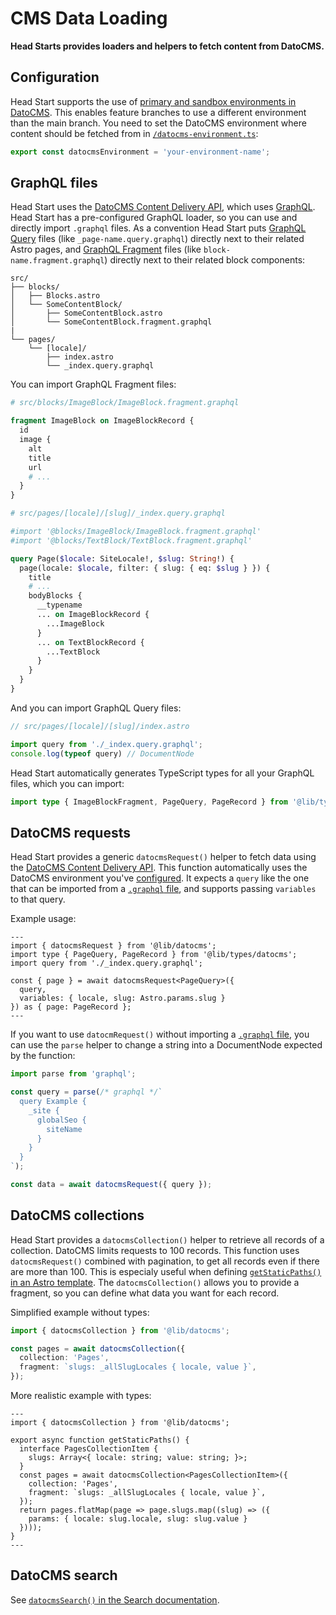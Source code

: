 # CMS Data Loading

**Head Starts provides loaders and helpers to fetch content from DatoCMS.**

## Configuration

Head Start supports the use of [primary and sandbox environments in DatoCMS](https://www.datocms.com/docs/scripting-migrations/introduction). This enables feature branches to use a different environment than the main branch. You need to set the DatoCMS environment where content should be fetched from in [`/datocms-environment.ts`](/datocms-environment.ts):

```ts
export const datocmsEnvironment = 'your-environment-name';
```

## GraphQL files

Head Start uses the [DatoCMS Content Delivery API](https://www.datocms.com/docs/content-delivery-api), which uses [GraphQL](https://graphql.org/). Head Start has a pre-configured GraphQL loader, so you can use and directly import `.graphql` files. As a convention Head Start puts [GraphQL Query](https://graphql.org/learn/queries/) files (like `_page-name.query.graphql`) directly next to their related Astro pages, and [GraphQL Fragment](https://graphql.org/learn/queries/) files (like `block-name.fragment.graphql`) directly next to their related block components:

```
src/
├── blocks/
│   ├── Blocks.astro
│   └── SomeContentBlock/
│       ├── SomeContentBlock.astro
│       └── SomeContentBlock.fragment.graphql
|
└── pages/
    └── [locale]/
        ├── index.astro
        └── _index.query.graphql
```

You can import GraphQL Fragment files:

```graphql
# src/blocks/ImageBlock/ImageBlock.fragment.graphql

fragment ImageBlock on ImageBlockRecord {
  id
  image {
    alt
    title
    url
    # ...
  }
}
```

```graphql
# src/pages/[locale]/[slug]/_index.query.graphql

#import '@blocks/ImageBlock/ImageBlock.fragment.graphql'
#import '@blocks/TextBlock/TextBlock.fragment.graphql'

query Page($locale: SiteLocale!, $slug: String!) {
  page(locale: $locale, filter: { slug: { eq: $slug } }) {
    title
    # ...
    bodyBlocks {
      __typename
      ... on ImageBlockRecord {
        ...ImageBlock
      }
      ... on TextBlockRecord {
        ...TextBlock
      }
    }
  }
}
```

And you can import GraphQL Query files:

```ts
// src/pages/[locale]/[slug]/index.astro

import query from './_index.query.graphql';
console.log(typeof query) // DocumentNode
```

Head Start automatically generates TypeScript types for all your GraphQL files, which you can import:

```ts
import type { ImageBlockFragment, PageQuery, PageRecord } from '@lib/types/datocms';
```

## DatoCMS requests

Head Start provides a generic `datocmsRequest()` helper to fetch data using the [DatoCMS Content Delivery API](https://www.datocms.com/docs/content-delivery-api). This function automatically uses the DatoCMS environment you've [configured](#configuration). It expects a `query` like the one that can be imported from a [`.graphql` file](#graphql-files), and supports passing `variables` to that query.

Example usage:

```astro
---
import { datocmsRequest } from '@lib/datocms';
import type { PageQuery, PageRecord } from '@lib/types/datocms';
import query from './_index.query.graphql';

const { page } = await datocmsRequest<PageQuery>({ 
  query,
  variables: { locale, slug: Astro.params.slug } 
}) as { page: PageRecord };
---
```

If you want to use `datocmRequest()` without importing a [`.graphql` file](#graphql-files), you can use the `parse` helper to change a string into a DocumentNode expected by the function:

```ts
import parse from 'graphql';

const query = parse(/* graphql */`
  query Example {
    _site {
      globalSeo {
        siteName
      }
    }
  }
`);

const data = await datocmsRequest({ query });
```

## DatoCMS collections

Head Start provides a `datocmsCollection()` helper to retrieve all records of a collection. DatoCMS limits requests to 100 records. This function uses `datocmsRequest()` combined with pagination, to get all records even if there are more than 100. This is especialy useful when defining [`getStaticPaths()` in an Astro template](https://docs.astro.build/en/core-concepts/routing/#static-ssg-mode). The `datocmsCollection()` allows you to provide a fragment, so you can define what data you want for each record.

Simplified example without types:

```ts
import { datocmsCollection } from '@lib/datocms';

const pages = await datocmsCollection({ 
  collection: 'Pages',
  fragment: `slugs: _allSlugLocales { locale, value }`,
});
```

More realistic example with types:

```astro
---
import { datocmsCollection } from '@lib/datocms';

export async function getStaticPaths() {
  interface PagesCollectionItem {
    slugs: Array<{ locale: string; value: string; }>;
  }
  const pages = await datocmsCollection<PagesCollectionItem>({ 
    collection: 'Pages',
    fragment: `slugs: _allSlugLocales { locale, value }`,
  });
  return pages.flatMap(page => page.slugs.map((slug) => ({
    params: { locale: slug.locale, slug: slug.value }
  })));
}
---
```

## DatoCMS search

See [`datocmsSearch()` in the Search documentation](./search.md#search-lib-function).
